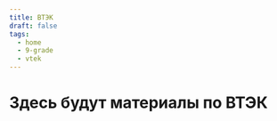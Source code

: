 ```yaml
---
title: ВТЭК
draft: false
tags:
  - home
  - 9-grade
  - vtek
---
```


# Здесь будут материалы по ВТЭК
